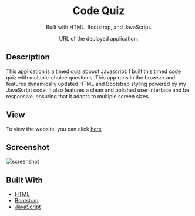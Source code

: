 <div align="center">

#  Code Quiz

Built with HTML, Bootstrap, and JavaScript.

URL of the deployed application: 



</div>

## Description

This application is a timed quiz aboout Javascript.  I built this timed code quiz with multiple-choice questions. This app runs in the browser and features dynamically updated HTML and Bootstrap styling powered by my JavaScript code. It also features a clean and polished user interface and be responsive, ensuring that it adapts to multiple screen sizes.


## View

To view the website, you can click [here](https://tomfallon9.github.io/code-quiz/)

## Screenshot

![screenshot](https://github.com/TomFallon9/code-quiz/assets/screenshot1.png/)



## Built With

* [HTML](https://html.spec.whatwg.org/) 
* [Bootstrap](https://getbootstrap.com/)  
* [JavaScript](https://developer.mozilla.org/en-US/docs/Web/JavaScript) 
